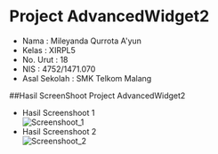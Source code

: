 # Project AdvancedWidget2

- Nama              : Mileyanda Qurrota A'yun
- Kelas             : XIRPL5
- No. Urut          : 18
- NIS               : 4752/1471.070
- Asal Sekolah      : SMK Telkom Malang

##Hasil ScreenShoot Project AdvancedWidget2
- Hasil Screenshoot 1<br>
![Screenshoot_1](https://s23.postimg.org/4svemvu23/AW2_1.png)<br>
- Hasil Screenshoot 2<br>
![Screenshoot_2](https://s27.postimg.org/gctuj7f1v/AW2_2.png)<br>

